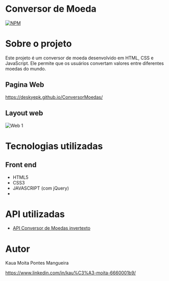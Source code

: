 # Conversor de Moeda
[![NPM](https://img.shields.io/npm/l/react)](https://github.com/DeskyePK/ConversorMoedas/blob/main/LICENSE) 

# Sobre o projeto

Este projeto é um conversor de moeda desenvolvido em HTML, CSS e JavaScript. Ele permite que os usuários convertam valores entre diferentes moedas do mundo.


## Pagina Web
https://deskyepk.github.io/ConversorMoedas/


## Layout web
![Web 1](https://i.ibb.co/FnPpTnr/image.png)


# Tecnologias utilizadas

## Front end

- HTML5
- CSS3
- JAVASCRIPT  (com jQuery)
- 

# API utilizadas

- [API Conversor de Moedas invertexto](https://api.invertexto.com/api-conversor-moedas)

# Autor

Kaua Moita Pontes Mangueira

https://www.linkedin.com/in/kau%C3%A3-moita-6660001b9/
